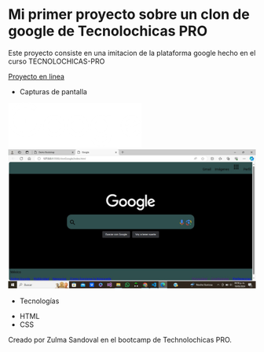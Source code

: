# Mi primer proyecto sobre un clon de google de Tecnolochicas PRO

Este proyecto consiste en una imitacion de la plataforma google hecho en el curso TECNOLOCHICAS-PRO



[Proyecto en linea](https://funny-rabanadas-59b0a6.netlify.app/)

- Capturas de pantalla

![Sección de vista previa](assets/logo.png)
![proyecto](assets/clon_google.jpeg)





- Tecnologías

* HTML
* CSS


Creado por Zulma Sandoval en el bootcamp de Technolochicas PRO.